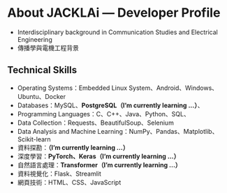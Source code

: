 # About JACKLAi — Developer Profile

- Interdisciplinary background in Communication Studies and Electrical Engineering
- 傳播學與電機工程背景

## Technical Skills

- Operating Systems：Embedded Linux System、Android、Windows、Ubuntu、Docker
- Databases：MySQL、**PostgreSQL（I’m currently learning ...）**、
- Programming Languages：C、C++、Java、Python、SQL、
- Data Collection：Requests、BeautifulSoup、Selenium 
- Data Analysis and Machine Learning：NumPy、Pandas、Matplotlib、Scikit-learn
- 資料探勘：**（I’m currently learning ...）**
- 深度學習：**PyTorch、Keras（I’m currently learning ...）**
- 自然語言處理：**Transformer（I’m currently learning ...）**
- 資料視覺化：Flask、Streamlit
- 網頁技術：HTML、CSS、JavaScript


<!--
**JackLaiplus/JackLaiplus** is a ✨ _special_ ✨ repository because its `README.md` (this file) appears on your GitHub profile.

Here are some ideas to get you started:

## Hi there 👋

- 🔭 I’m currently working on ...
- 🌱 I’m currently learning ...
- 👯 I’m looking to collaborate on ...
- 🤔 I’m looking for help with ...
- 💬 Ask me about ...
- 📫 How to reach me: ...
- 😄 Pronouns: ...
- ⚡ Fun fact: ...
-->
